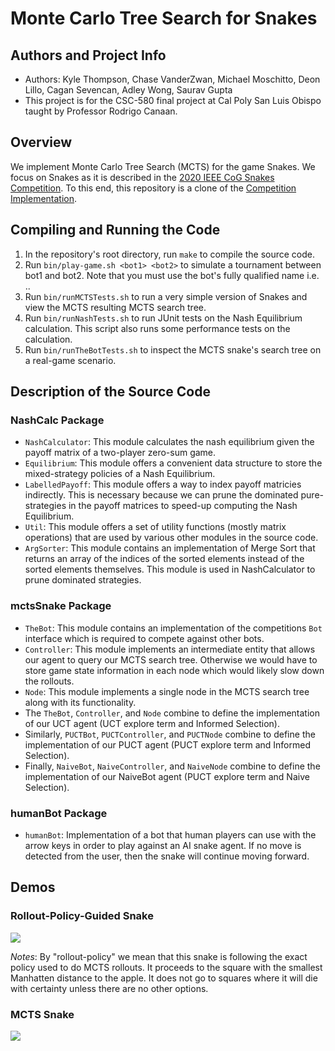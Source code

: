 # Monte Carlo Tree Search for Snakes

## Authors and Project Info
- Authors: Kyle Thompson, Chase VanderZwan, Michael Moschitto, Deon Lillo, Cagan Sevencan, Adley Wong, Saurav Gupta
- This project is for the CSC-580 final project at Cal Poly San Luis Obispo taught by Professor Rodrigo Canaan. 

## Overview
We implement Monte Carlo Tree Search (MCTS) for the game Snakes. We focus on Snakes as it is described in the [2020 IEEE CoG Snakes Competition](https://sites.google.com/view/ai-snakes-game). To this end, this repository is a clone of the [Competition Implementation](https://www.google.com/url?q=https%3A%2F%2Fgithub.com%2FBeLuckyDaf%2Fsnakes-game-tutorial&sa=D&sntz=1&usg=AOvVaw2OiUQTt4ozAhKfQCXHweN7).

## Compiling and Running the Code
1. In the repository's root directory, run `make` to compile the source code.
2. Run `bin/play-game.sh <bot1> <bot2>` to simulate a tournament between bot1 and bot2. Note that you must use the bot's fully qualified name i.e. <packagename>.<classname>.
3. Run `bin/runMCTSTests.sh` to run a very simple version of Snakes and view the MCTS resulting MCTS search tree.
4. Run `bin/runNashTests.sh` to run JUnit tests on the Nash Equilibrium calculation. This script also runs some performance tests on the calculation.
5. Run `bin/runTheBotTests.sh` to inspect the MCTS snake's search tree on a real-game scenario.

## Description of the Source Code
### NashCalc Package
- `NashCalculator`: This module calculates the nash equilibrium given the payoff matrix of a two-player zero-sum game.
- `Equilibrium`: This module offers a convenient data structure to store the  mixed-strategy policies of a Nash Equilibrium.
- `LabelledPayoff`: This module offers a way to index payoff matricies indirectly. This is necessary because we can prune the dominated pure-strategies in the payoff matrices to speed-up computing the Nash Equilibrium.
- `Util`: This module offers a set of utility functions (mostly matrix operations) that are used by various other modules in the source code.
- `ArgSorter`: This module contains an implementation of Merge Sort that returns an array of the indices of the sorted elements instead of the sorted elements themselves. This module is used in NashCalculator to prune dominated strategies.


### mctsSnake Package
- `TheBot`: This module contains an implementation of the competitions `Bot` interface which is required to compete against other bots.
- `Controller`: This module implements an intermediate entity that allows our agent to query our MCTS search tree. Otherwise we would have to store game state information in each node which would likely slow down the rollouts.
- `Node`: This module implements a single node in the MCTS search tree along with its functionality.
- The `TheBot`, `Controller`, and `Node` combine to define the implementation of our UCT agent (UCT explore term and Informed Selection).
- Similarly, `PUCTBot`, `PUCTController`, and `PUCTNode` combine to define the implementation of our PUCT agent (PUCT explore term and Informed Selection). 
- Finally, `NaiveBot`, `NaiveController`, and `NaiveNode` combine to define the implementation of our NaiveBot agent (PUCT explore term and Naive Selection).


### humanBot Package
- `humanBot`: Implementation of a bot that human players can use with the arrow keys in order to play against an AI snake agent. If no move is detected from the user, then the snake will continue moving forward.


## Demos
### Rollout-Policy-Guided Snake
![](demos/rollout-policy-demo.gif)
  
*Notes*: By "rollout-policy" we mean that this snake is following the exact policy used to do MCTS rollouts. It proceeds to the square with
  the smallest Manhatten distance to the apple. It does not go to squares where it will die with certainty unless there are no other options.

### MCTS Snake
![](demos/mcts-demo.gif)
  

